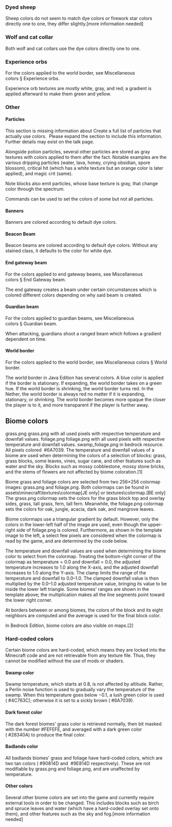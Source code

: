 ### Dyed sheep
Sheep colors do not seem to match dye colors or firework star colors directly one to one, they differ slightly.[more information needed]

### Wolf and cat collar
Both wolf and cat collars use the dye colors directly one to one.

### Experience orbs
For the colors applied to the world border, see Miscellaneous colors § Experience orbs.

Experience orb textures are mostly white, gray, and red; a gradient is applied afterward to make them green and yellow.

### Other
#### Particles

  

This section is missing information about Create a full list of particles that actually use colors. 
Please expand the section to include this information. Further details may exist on the talk page.


Alongside potion particles, several other particles are stored as gray textures with colors applied to them after the fact. Notable examples are the various dripping particles (water, lava, honey, crying obsidian, spore blossom), critical hit (which has a white texture but an orange color is later applied), and magic crit (same).

Note blocks also emit particles, whose base texture is gray, that change color through the spectrum.

Commands can be used to set the colors of some but not all particles.

#### Banners
Banners are colored according to default  dye colors.

#### Beacon Beam
Beacon beams are colored according to default  dye colors. Without any stained class, it defaults to the color for white dye.

#### End gateway beam
For the colors applied to end gateway beams, see Miscellaneous colors § End Gateway beam.

The end gateway creates a beam under certain circumstances which is colored different colors depending on why said beam is created.

#### Guardian beam
For the colors applied to guardian beams, see Miscellaneous colors § Guardian beam.

When attacking, guardians shoot a ranged beam which follows a gradient dependent on time.

#### World border
For the colors applied to the world border, see Miscellaneous colors § World border.

The world border in Java Edition has several colors. A blue color is applied if the border is stationary. If expanding, the world border takes on a green hue. If the world border is shrinking, the world border turns red. In the Nether, the world border is always red no matter if it is expanding, stationary, or shrinking. The world border becomes more opaque the closer the player is to it, and more transparent if the player is further away.

## Biome colors
grass.png
grass.png with all used pixels with respective temperature and downfall values.
foliage.png
foliage.png with all used pixels with respective temperature and downfall values.
swamp_foliage.png in bedrock resource. All pixels colored  #6A7039.
The temperature and downfall values of a biome are used when determining the colors of a selection of blocks: grass, grass blocks, some leaves, vines, sugar cane, and other features such as water and the sky. Blocks such as mossy cobblestone, mossy stone bricks, and the stems of flowers are not affected by biome coloration.[1]

Biome grass and foliage colors are selected from two 256×256 colormap images: grass.png and foliage.png. Both colormaps can be found in assets\minecraft\textures\colormap‌[JE  only] or textures\colormap.‌[BE  only] The grass.png colormap sets the colors for the grass block top and overlay sides, grass, tall grass, fern, tall fern. Meanwhile, the foliage.png colormap sets the colors for oak, jungle, acacia, dark oak, and mangrove leaves.

Biome colormaps use a triangular gradient by default. However, only the colors in the lower-left half of the image are used, even though the upper-right side of foliage.png is colored. Furthermore, as shown in the template image to the left, a select few pixels are considered when the colormap is read by the game, and are determined by the code below.

The temperature and downfall values are used when determining the biome color to select from the colormap. Treating the bottom-right corner of the colormap as temperature = 0.0 and downfall = 0.0, the adjusted temperature increases to 1.0 along the X-axis, and the adjusted downfall increases to 1.0 along the Y-axis. The clamp limits the range of the temperature and downfall to 0.0–1.0. The clamped downfall value is then multiplied by the 0.0–1.0 adjusted temperature value, bringing its value to be inside the lower left triangle. Some biomes' ranges are shown in the template above; the multiplication makes all the line segments point toward the lower right corner.

At borders between or among biomes, the colors of the block and its eight neighbors are computed and the average is used for the final block color.

In Bedrock Edition, biome colors are also visible on maps.[2]

### Hard-coded colors
Certain biome colors are hard-coded, which means they are locked into the Minecraft code and are not retrievable from any texture file. Thus, they cannot be modified without the use of mods or shaders.

#### Swamp color
Swamp temperature, which starts at 0.8, is not affected by altitude. Rather, a Perlin noise function is used to gradually vary the temperature of the swamp. When this temperature goes below −0.1, a lush green color is used ( #4C763C); otherwise it is set to a sickly brown ( #6A7039).

#### Dark forest color
The dark forest biomes' grass color is retrieved normally, then bit masked with the number #FEFEFE, and averaged with a dark green color ( #28340A) to produce the final color.

#### Badlands color
All badlands biomes' grass and foliage have hard-coded colors, which are two tan colors ( #90814D and  #9E814D respectively). These are not modifiable by grass.png and foliage.png, and are unaffected by temperature.

#### Other colors
Several other biome colors are set into the game and currently require external tools in order to be changed. This includes blocks such as birch and spruce leaves and water (which have a hard-coded overlay set onto them), and other features such as the sky and fog.[more information needed]


